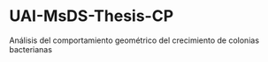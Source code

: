 # UAI-MsDS-Thesis-CP
Análisis del comportamiento geométrico del crecimiento de colonias bacterianas
